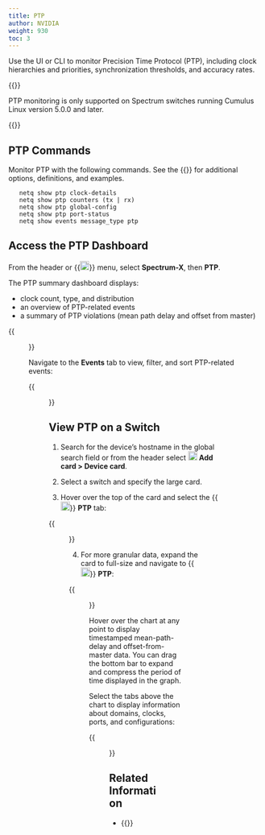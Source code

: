 ```yaml
---
title: PTP
author: NVIDIA
weight: 930
toc: 3
---
```


Use the UI or CLI to monitor Precision Time Protocol (PTP), including clock hierarchies and priorities, synchronization thresholds, and accuracy rates.

{{<notice note>}}

PTP monitoring is only supported on Spectrum switches running Cumulus Linux version 5.0.0 and later.

{{</notice>}}

## PTP Commands

Monitor PTP with the following commands. See the {{<link title="show/#netq-show-ptp" text="command line reference">}} for additional options, definitions, and examples.

```
   netq show ptp clock-details
   netq show ptp counters (tx | rx) 
   netq show ptp global-config
   netq show ptp port-status 
   netq show events message_type ptp
```
## Access the PTP Dashboard

From the header or {{<img src="https://icons.cumulusnetworks.com/01-Interface-Essential/03-Menu/navigation-menu.svg" height="18" width="18">}} menu, select **Spectrum-X**, then **PTP**.

The PTP summary dashboard displays:
- clock count, type, and distribution
- an overview of PTP-related events 
- a summary of PTP violations (mean path delay and offset from master)

{{<figure src="/images/netq/ptp-dashboard-460.png" alt="PTP summary screen displaying grandmaster clock details, events total, and violations summary" width="1100">}}

Navigate to the **Events** tab to view, filter, and sort PTP-related events:

{{<figure src="/images/netq/ptp-events-dash-460.png" alt="detailed display of 133 PTP events, including list of devices with PTP-related events" width="1100">}}

## View PTP on a Switch

1. Search for the device’s hostname in the global search field or from the header select <img src="https://icons.cumulusnetworks.com/44-Entertainment-Events-Hobbies/02-Card-Games/card-game-diamond.svg" height="18" width="18"/> **Add card&nbsp;<span aria-label="and then">></span> Device card**.

2. Select a switch and specify the large card.

3. Hover over the top of the card and select the {{<img src="/images/netq/ptp-icon.png" height="18" width="18">}} **PTP** tab:

{{<figure src="/images/netq/updated-ptp-450.png" alt="large switch card with PTP display selected" width="700">}}

4. For more granular data, expand the card to full-size and navigate to {{<img src="/images/netq/ptp-icon.png" height="18" width="18">}} **PTP**:

{{<figure src="/images/netq/updated-ptp-switch-450.png" alt="full screen graph of a switch's average offsest-from-master and average mean-path-delay statistics" width="1200">}}

Hover over the chart at any point to display timestamped mean-path-delay and offset-from-master data. You can drag the bottom bar to expand and compress the period of time displayed in the graph. 

Select the tabs above the chart to display information about domains, clocks, ports, and configurations:

{{<figure src="/images/netq/ptp-tabs-450.png" alt="clock domain, identiy, port, and quality information for the grandmaster clock" width="700">}}


## Related Information

- {{<exlink url="https://docs.nvidia.com/networking-ethernet-software/cumulus-linux/System-Configuration/Date-and-Time/Precision-Time-Protocol-PTP/" text="PTP and Cumulus Linux">}}